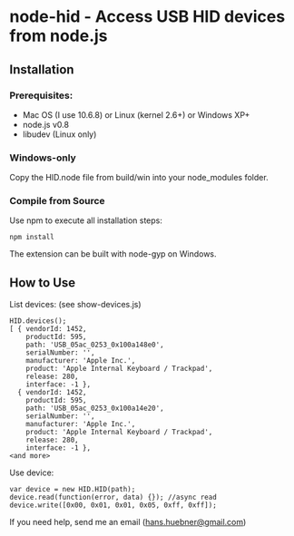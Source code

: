 # node-hid - Access USB HID devices from node.js #

Installation
------------

### Prerequisites:

* Mac OS (I use 10.6.8) or Linux (kernel 2.6+) or Windows XP+
* node.js v0.8
* libudev (Linux only)

### Windows-only

Copy the HID.node file from build/win into your node_modules folder.

### Compile from Source

Use npm to execute all installation steps:

```
npm install
```

The extension can be built with node-gyp on Windows.

How to Use
----------

List devices:
(see show-devices.js)

```
HID.devices();
[ { vendorId: 1452,
    productId: 595,
    path: 'USB_05ac_0253_0x100a148e0',
    serialNumber: '',
    manufacturer: 'Apple Inc.',
    product: 'Apple Internal Keyboard / Trackpad',
    release: 280,
    interface: -1 },
  { vendorId: 1452,
    productId: 595,
    path: 'USB_05ac_0253_0x100a14e20',
    serialNumber: '',
    manufacturer: 'Apple Inc.',
    product: 'Apple Internal Keyboard / Trackpad',
    release: 280,
    interface: -1 },
<and more>
```

Use device:
```
var device = new HID.HID(path);
device.read(function(error, data) {}); //async read
device.write([0x00, 0x01, 0x01, 0x05, 0xff, 0xff]);
```

If you need help, send me an email (hans.huebner@gmail.com)
